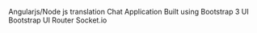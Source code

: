 Angularjs/Node js translation Chat Application
Built using Bootstrap 3
UI Bootstrap
UI Router
Socket.io
